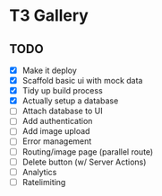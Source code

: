 # T3 Gallery

## TODO
- [x] Make it deploy
- [x] Scaffold basic ui with mock data
- [x] Tidy up build process
- [x] Actually setup a database
- [ ] Attach database to UI
- [ ] Add authentication
- [ ] Add image upload
- [ ] Error management
- [ ] Routing/image page (parallel route)
- [ ] Delete button (w/ Server Actions)
- [ ] Analytics
- [ ] Ratelimiting